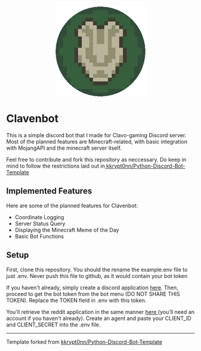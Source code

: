 <p align="center">
  <img src="./Assets/Clavenbot Icon Circular.gif" alt="Clavenbot GIF" />
</p>

# Clavenbot

<p>
This is a simple discord bot that I made for Clavo-gaming Discord server. Most of the planned features are Minecraft-related, with basic integration with MojangAPI and the minecraft server itself.
</p>
<p>Feel free to contribute and fork this repository as neccessary. Do keep in mind to follow the restrictions laid out in<a 
    href="https://github.com/kkrypt0nn/Python-Discord-Bot-Template">
    kkrypt0nn/Python-Discord-Bot-Template
  </a> </p>

<h2>Implemented Features</h2>
  <p>Here are some of the planned features for Clavenbot:</p>
<ul>
  <li>Coordinate Logging</li>
  <li>Server Status Query</li>
  <li>Displaying the Minecraft Meme of the Day</li>
  <li>Basic Bot Functions</li>
</ul>

<h2>Setup</h2>
<p>First, clone this repository. You should the rename the example.env file to just .env. Never push this file to github, as it would contain your bot token</p>
<p>If you haven't already, simply create a discord application <a href="https://discord.com/developers/applications">here</a>. 
  Then, proceed to get the bot token from the bot menu (DO NOT SHARE THIS TOKEN). Replace the TOKEN field in .env with this token.</p>
<p>You'll retrieve the reddit application in the same manner <a href ="https://www.reddit.com/prefs/apps"> here </a> (you'll need an account if you haven't already).
  Create an agent and paste your CLIENT_ID and CLIENT_SECRET into the .env file.
<hr/>



<p>
Template forked from 
  <a 
    href="https://github.com/kkrypt0nn/Python-Discord-Bot-Template">
    kkrypt0nn/Python-Discord-Bot-Template
  </a>
</p>
